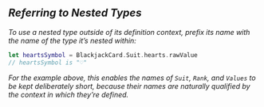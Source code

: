 ## *Referring to Nested Types*

*To use a nested type outside of its definition context, prefix its name with the name of the type it’s nested within:*

```swift
let heartsSymbol = BlackjackCard.Suit.hearts.rawValue
// heartsSymbol is "♡"

```

*For the example above, this enables the names of `Suit`, `Rank`, and `Values` to be kept deliberately short, because their names are naturally qualified by the context in which they’re defined.*


